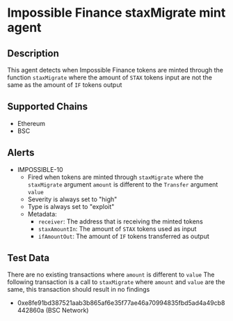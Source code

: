 # Impossible Finance staxMigrate mint agent

## Description

This agent detects when Impossible Finance tokens are minted through the function `staxMigrate` where the amount of `STAX` tokens input are not the same as the amount of `IF` tokens output

## Supported Chains

- Ethereum
- BSC

## Alerts

- IMPOSSIBLE-10
  - Fired when tokens are minted through `staxMigrate` where the `staxMigrate` argument `amount` is different to the `Transfer` argument `value`
  - Severity is always set to "high"
  - Type is always set to "exploit"
  - Metadata:
    - `receiver`:  The address that is receiving the minted tokens
    - `staxAmountIn`: The amount of `STAX` tokens used as input
    - `ifAmountOut`: The amount of `IF` tokens transferred as output

## Test Data

There are no existing transactions where `amount` is different to `value`
The following transaction is a call to `staxMigrate` where `amount` and `value` are the same, this transaction should result in no findings

- 0xe8fe91bd387521aab3b865af6e35f77ae46a70994835fbd5ad4a49cb8442860a (BSC Network)
